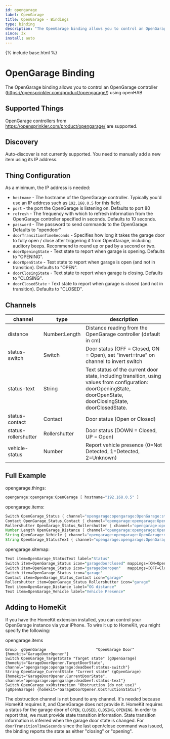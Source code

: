 ```yaml
---
id: opengarage
label: OpenGarage
title: OpenGarage - Bindings
type: binding
description: "The OpenGarage binding allows you to control an OpenGarage controller (<https://opensprinkler.com/product/opengarage/>) using openHAB"
since: 3x
install: auto
---
```


<!-- Attention authors: Do not edit directly. Please add your changes to the appropriate source repository -->

{% include base.html %}

# OpenGarage Binding

The OpenGarage binding allows you to control an OpenGarage controller (<https://opensprinkler.com/product/opengarage/>) using openHAB

## Supported Things

OpenGarage controllers from <https://opensprinkler.com/product/opengarage/> are supported.

## Discovery

Auto-discover is not currently supported.
You need to manually add a new item using its IP address.

## Thing Configuration

As a minimum, the IP address is needed:

- `hostname` - The hostname of the OpenGarage controller. Typically you'd use an IP address such as `192.168.0.5` for this field.
- `port` - the port the OpenGarage is listening on. Defaults to port 80
- `refresh` - The frequency with which to refresh information from the OpenGarage controller specified in seconds. Defaults to 10 seconds.
- `password` - The password to send commands to the OpenGarage. Defaults to "opendoor"
- `doorTransitionTimeSeconds` - Specifies how long it takes the garage door
to fully open / close after triggering it from OpenGarage, including auditory
beeps. Recommend to round up or pad by a second or two.
- `doorOpeningState` - Text state to report when garage is opening. Defaults to "OPENING".
- `doorOpenState` - Text state to report when garage is open (and not in transition). Defaults to "OPEN".
- `doorClosingState` - Text state to report when garage is closing. Defaults to "CLOSING".
- `doorClosedState` - Text state to report when garage is closed (and not in transition). Defaults to "CLOSED".

## Channels

| channel              | type          | description                                                                           |
|----------------------|---------------|---------------------------------------------------------------------------------------|
| distance             | Number:Length | Distance reading from the OpenGarage controller (default in cm)                       |
| status-switch        | Switch        | Door status (OFF = Closed, ON = Open), set "invert=true" on channel to invert switch  |
| status-text          | String        | Text status of the current door state, including transition, using values from configuration: doorOpeningState, doorOpenState, doorClosingState, doorClosedState.                          |
| status-contact       | Contact       | Door status (Open or Closed)                                                          |
| status-rollershutter | Rollershutter | Door status (DOWN = Closed, UP = Open)                                                |
| vehicle-status       | Number        | Report vehicle presence (0=Not Detected, 1=Detected, 2=Unknown)                       |

## Full Example

opengarage.things:

```java
opengarage:opengarage:OpenGarage [ hostname="192.168.0.5" ]
```

opengarage.items:

```java
Switch OpenGarage_Status { channel="opengarage:opengarage:OpenGarage:status" }
Contact OpenGarage_Status_Contact { channel="opengarage:opengarage:OpenGarage:status-contact" }
Rollershutter OpenGarage_Status_Rollershutter { channel="opengarage:opengarage:OpenGarage:status-rollershutter" }
Number:Length OpenGarage_Distance { channel="opengarage:opengarage:OpenGarage:setpoint" }
String OpenGarage_Vehicle { channel="opengarage:opengarage:OpenGarage:vehicle" }
String OpenGarage_StatusText { channel="opengarage:opengarage:OpenGarage:status-text" }
```

opengarage.sitemap:

```perl
Text item=OpenGarage_StatusText label="Status"
Switch item=OpenGarage_Status icon="garagedoorclosed" mappings=[ON=Open]  visibility=[OpenGarage_Status == OFF]
Switch item=OpenGarage_Status icon="garagedooropen"   mappings=[OFF=Close] visibility=[OpenGarage_Status == ON]
Switch item=OpenGarage_Status icon="garage" 
Contact item=OpenGarage_Status_Contact icon="garage" 
Rollershutter item=OpenGarage_Status_Rollershutter icon="garage" 
Text item=OpenGarage_Distance label="OG distance"
Text item=OpenGarage_Vehicle label="Vehicle Presence"

```

## Adding to HomeKit

If you have the HomeKit extension installed, you can control your OpenGarage instance via your iPhone.
To wire it up to HomeKit, you might specify the following:

opengarage.items

```
Group  gOpenGarage                      "OpenGarage Door"                                              {homekit="GarageDoorOpener"}
Switch OpenGarage_TargetState "Target state" (gOpenGarage) {homekit="GarageDoorOpener.TargetDoorState", channel="opengarage:opengarage:deadbeef:status-switch"}
String OpenGarage_CurrentState "Current state" (gOpenGarage) {homekit="GarageDoorOpener.CurrentDoorState", channel="opengarage:opengarage:deadbeef:status-text"}
Switch OpenGarage_xxObstruction "Obstruction (do not use)" (gOpenGarage) {homekit="GarageDoorOpener.ObstructionStatus"}
```

The obstruction channel is not bound to any channel.
It's needed because HomeKit requires it, and OpenGarage does not provide it.
HomeKit requires a status for the garage door of `OPEN`, `CLOSED`, `CLOSING`, `OPENING`.
In order to report that, we must provide state transition information.
State transition information is inferred when the garage door state is changed.
For `doorTransitionTimeSeconds` since the last open/close command was issued, the binding reports the state as either "closing" or "opening".

